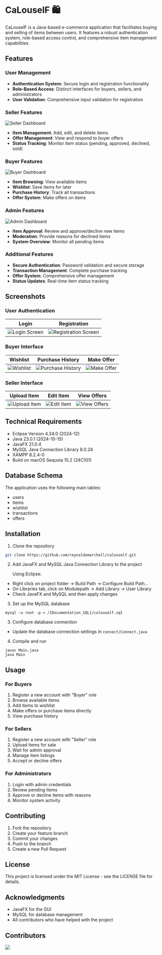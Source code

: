 # CaLouselF 🛍️

CaLouselF is a Java-based e-commerce application that facilitates buying and selling of items between users. It features a robust authentication system, role-based access control, and comprehensive item management capabilities.

## Features

### User Management

- **Authentication System**: Secure login and registration functionality
- **Role-Based Access**: Distinct interfaces for buyers, sellers, and administrators
- **User Validation**: Comprehensive input validation for registration

### Seller Features

![Seller Dashboard](/[Documentation_SQL]/img/seller_dashboard.png)

- **Item Management**: Add, edit, and delete items
- **Offer Management**: View and respond to buyer offers
- **Status Tracking**: Monitor item status (pending, approved, declined, sold)

### Buyer Features

![Buyer Dashboard](/[Documentation_SQL]/img/buyer_dashboard.png)

- **Item Browsing**: View available items
- **Wishlist**: Save items for later
- **Purchase History**: Track all transactions
- **Offer System**: Make offers on items

### Admin Features

![Admin Dashboard](/[Documentation_SQL]/img/admin_dashboard.png)

- **Item Approval**: Review and approve/decline new items
- **Moderation**: Provide reasons for declined items
- **System Overview**: Monitor all pending items

### Additional Features

- **Secure Authentication**: Password validation and secure storage
- **Transaction Management**: Complete purchase tracking
- **Offer System**: Comprehensive offer management
- **Status Updates**: Real-time item status tracking

## Screenshots

### User Authentication

| Login                                               | Registration                                                  |
| --------------------------------------------------- | ------------------------------------------------------------- |
| ![Login Screen](/[Documentation_SQL]/img/login.png) | ![Registration Screen](/[Documentation_SQL]/img/register.png) |

### Buyer Interface

| Wishlist                                                 | Purchase History                                                | Make Offer                                              |
| -------------------------------------------------------- | --------------------------------------------------------------- | ------------------------------------------------------- |
| ![Wishlist](/[Documentation_SQL]/img/buyer_wishlist.png) | ![Purchase History](/[Documentation_SQL]/img/buyer_history.png) | ![Make Offer](/[Documentation_SQL]/img/buyer_offer.png) |

### Seller Interface

| Upload Item                                                | Edit Item                                              | View Offers                                               |
| ---------------------------------------------------------- | ------------------------------------------------------ | --------------------------------------------------------- |
| ![Upload Item](/[Documentation_SQL]/img/seller_upload.png) | ![Edit Item](/[Documentation_SQL]/img/seller_edit.png) | ![View Offers](/[Documentation_SQL]/img/seller_offer.png) |

## Technical Requirements

- Eclipse Version 4.34.0 (2024-12)
- Java 23.0.1 (2024-10-15)
- JavaFX 21.0.4
- MySQL Java Connection Library 8.0.24
- XAMPP 8.2.4-0
- Build on macOS Sequoia 15.2 (24C101)

## Database Schema

The application uses the following main tables:

- users
- items
- wishlist
- transactions
- offers

## Installation

1. Clone the repository

```bash
git clone https://github.com/reynaldomarchell/calouself.git
```

2. Add JavaFX and MySQL Java Connection Library to the project

   Using Eclipse:

- Right click on project folder -> Build Path -> Configure Build Path...
- On Libraries tab, click on Modulepath -> Add Library -> User Library
- Check JavaFX and MySQL and then apply changes

3. Set up the MySQL database

```shellscript
mysql -u root -p < /[Documentation_SQL]/calouself.sql
```

3. Configure database connection

- Update the database connection settings in `connect/Connect.java`

4. Compile and run

```shellscript
javac Main.java
java Main
```

## Usage

### For Buyers

1. Register a new account with "Buyer" role
2. Browse available items
3. Add items to wishlist
4. Make offers or purchase items directly
5. View purchase history

### For Sellers

1. Register a new account with "Seller" role
2. Upload items for sale
3. Wait for admin approval
4. Manage item listings
5. Accept or decline offers

### For Administrators

1. Login with admin credentials
2. Review pending items
3. Approve or decline items with reasons
4. Monitor system activity

## Contributing

1. Fork the repository
2. Create your feature branch
3. Commit your changes
4. Push to the branch
5. Create a new Pull Request

## License

This project is licensed under the MIT License - see the LICENSE file for details.

## Acknowledgments

- JavaFX for the GUI
- MySQL for database management
- All contributors who have helped with the project

## Contributors

<a href="https://github.com/reynaldomarchell/calouself/graphs/contributors">
    <img src="https://contrib.rocks/image?repo=reynaldomarchell/calouself"/>
</a>
